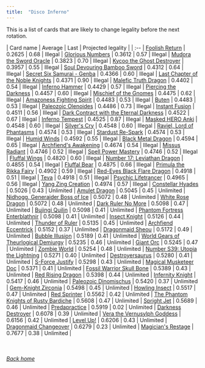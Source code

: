 ```yaml
---
title:  "Disco Inferno"
---
```


This is a list of cards that are likely to change legality before the next rotation.

| Card name | Average | Last | Projected legality |
| :-- |
[Foolish Return](https://db.ygoprodeck.com/card/?search=Foolish%20Return) | 0.2625 | 0.68 | Illegal |
[Glorious Numbers](https://db.ygoprodeck.com/card/?search=Glorious%20Numbers) | 0.3612 | 0.57 | Illegal |
[Mudora the Sword Oracle](https://db.ygoprodeck.com/card/?search=Mudora%20the%20Sword%20Oracle) | 0.3823 | 0.70 | Illegal |
[Kycoo the Ghost Destroyer](https://db.ygoprodeck.com/card/?search=Kycoo%20the%20Ghost%20Destroyer) | 0.3957 | 0.55 | Illegal |
[Soul Devouring Bamboo Sword](https://db.ygoprodeck.com/card/?search=Soul%20Devouring%20Bamboo%20Sword) | 0.4312 | 0.64 | Illegal |
[Secret Six Samurai - Genba](https://db.ygoprodeck.com/card/?search=Secret%20Six%20Samurai%20-%20Genba) | 0.4366 | 0.60 | Illegal |
[Last Chapter of the Noble Knights](https://db.ygoprodeck.com/card/?search=Last%20Chapter%20of%20the%20Noble%20Knights) | 0.4371 | 0.90 | Illegal |
[Malefic Truth Dragon](https://db.ygoprodeck.com/card/?search=Malefic%20Truth%20Dragon) | 0.4402 | 0.54 | Illegal |
[Inferno Hammer](https://db.ygoprodeck.com/card/?search=Inferno%20Hammer) | 0.4429 | 0.57 | Illegal |
[Piercing the Darkness](https://db.ygoprodeck.com/card/?search=Piercing%20the%20Darkness) | 0.4457 | 0.60 | Illegal |
[Mischief of the Gnomes](https://db.ygoprodeck.com/card/?search=Mischief%20of%20the%20Gnomes) | 0.4475 | 0.62 | Illegal |
[Amazoness Fighting Spirit](https://db.ygoprodeck.com/card/?search=Amazoness%20Fighting%20Spirit) | 0.4483 | 0.53 | Illegal |
[Buten](https://db.ygoprodeck.com/card/?search=Buten) | 0.4483 | 0.53 | Illegal |
[Paleozoic Olenoides](https://db.ygoprodeck.com/card/?search=Paleozoic%20Olenoides) | 0.4486 | 0.73 | Illegal |
[Instant Fusion](https://db.ygoprodeck.com/card/?search=Instant%20Fusion) | 0.4511 | 0.56 | Illegal |
[Dark Contract with the Eternal Darkness](https://db.ygoprodeck.com/card/?search=Dark%20Contract%20with%20the%20Eternal%20Darkness) | 0.4522 | 0.67 | Illegal |
[Inferno Tempest](https://db.ygoprodeck.com/card/?search=Inferno%20Tempest) | 0.4525 | 0.87 | Illegal |
[Masked HERO Anki](https://db.ygoprodeck.com/card/?search=Masked%20HERO%20Anki) | 0.4548 | 0.60 | Illegal |
[Silver's Cry](https://db.ygoprodeck.com/card/?search=Silver's%20Cry) | 0.4548 | 0.60 | Illegal |
[Raviel, Lord of Phantasms](https://db.ygoprodeck.com/card/?search=Raviel,%20Lord%20of%20Phantasms) | 0.4574 | 0.53 | Illegal |
[Stardust Re-Spark](https://db.ygoprodeck.com/card/?search=Stardust%20Re-Spark) | 0.4574 | 0.53 | Illegal |
[Humid Winds](https://db.ygoprodeck.com/card/?search=Humid%20Winds) | 0.4592 | 0.55 | Illegal |
[Black Metal Dragon](https://db.ygoprodeck.com/card/?search=Black%20Metal%20Dragon) | 0.4594 | 0.65 | Illegal |
[Archfiend's Awakening](https://db.ygoprodeck.com/card/?search=Archfiend's%20Awakening) | 0.4674 | 0.54 | Illegal |
[Missus Radiant](https://db.ygoprodeck.com/card/?search=Missus%20Radiant) | 0.4746 | 0.52 | Illegal |
[Spell Power Mastery](https://db.ygoprodeck.com/card/?search=Spell%20Power%20Mastery) | 0.4746 | 0.52 | Illegal |
[Fluffal Wings](https://db.ygoprodeck.com/card/?search=Fluffal%20Wings) | 0.4820 | 0.60 | Illegal |
[Number 17: Leviathan Dragon](https://db.ygoprodeck.com/card/?search=Number%2017:%20Leviathan%20Dragon) | 0.4855 | 0.54 | Illegal |
[Fluffal Bear](https://db.ygoprodeck.com/card/?search=Fluffal%20Bear) | 0.4875 | 0.66 | Illegal |
[Primula the Rikka Fairy](https://db.ygoprodeck.com/card/?search=Primula%20the%20Rikka%20Fairy) | 0.4902 | 0.59 | Illegal |
[Red-Eyes Black Flare Dragon](https://db.ygoprodeck.com/card/?search=Red-Eyes%20Black%20Flare%20Dragon) | 0.4918 | 0.51 | Illegal |
[Teva](https://db.ygoprodeck.com/card/?search=Teva) | 0.4918 | 0.51 | Illegal |
[Psychic Lifetrancer](https://db.ygoprodeck.com/card/?search=Psychic%20Lifetrancer) | 0.4965 | 0.56 | Illegal |
[Yang Zing Creation](https://db.ygoprodeck.com/card/?search=Yang%20Zing%20Creation) | 0.4974 | 0.57 | Illegal |
[Constellar Hyades](https://db.ygoprodeck.com/card/?search=Constellar%20Hyades) | 0.5026 | 0.43 | Unlimited |
[Amulet Dragon](https://db.ygoprodeck.com/card/?search=Amulet%20Dragon) | 0.5045 | 0.45 | Unlimited |
[Nidhogg, Generaider Boss of Ice](https://db.ygoprodeck.com/card/?search=Nidhogg,%20Generaider%20Boss%20of%20Ice) | 0.5072 | 0.48 | Unlimited |
[White Rose Dragon](https://db.ygoprodeck.com/card/?search=White%20Rose%20Dragon) | 0.5072 | 0.48 | Unlimited |
[Dark Ruler No More](https://db.ygoprodeck.com/card/?search=Dark%20Ruler%20No%20More) | 0.5098 | 0.47 | Unlimited |
[Bujingi Quilin](https://db.ygoprodeck.com/card/?search=Bujingi%20Quilin) | 0.5098 | 0.41 | Unlimited |
[Phantom Fortress Enterblathnir](https://db.ygoprodeck.com/card/?search=Phantom%20Fortress%20Enterblathnir) | 0.5098 | 0.41 | Unlimited |
[Insect Knight](https://db.ygoprodeck.com/card/?search=Insect%20Knight) | 0.5126 | 0.44 | Unlimited |
[Thunder of Ruler](https://db.ygoprodeck.com/card/?search=Thunder%20of%20Ruler) | 0.5135 | 0.45 | Unlimited |
[Archfiend Eccentrick](https://db.ygoprodeck.com/card/?search=Archfiend%20Eccentrick) | 0.5152 | 0.37 | Unlimited |
[Dragonmaid Sheou](https://db.ygoprodeck.com/card/?search=Dragonmaid%20Sheou) | 0.5172 | 0.49 | Unlimited |
[Bubble Illusion](https://db.ygoprodeck.com/card/?search=Bubble%20Illusion) | 0.5189 | 0.41 | Unlimited |
[World Gears of Theurlogical Demiurgy](https://db.ygoprodeck.com/card/?search=World%20Gears%20of%20Theurlogical%20Demiurgy) | 0.5235 | 0.46 | Unlimited |
[Giant Orc](https://db.ygoprodeck.com/card/?search=Giant%20Orc) | 0.5245 | 0.47 | Unlimited |
[Zombie World](https://db.ygoprodeck.com/card/?search=Zombie%20World) | 0.5254 | 0.48 | Unlimited |
[Number S39: Utopia the Lightning](https://db.ygoprodeck.com/card/?search=Number%20S39:%20Utopia%20the%20Lightning) | 0.5271 | 0.40 | Unlimited |
[Destroyersaurus](https://db.ygoprodeck.com/card/?search=Destroyersaurus) | 0.5280 | 0.41 | Unlimited |
[S-Force Justify](https://db.ygoprodeck.com/card/?search=S-Force%20Justify) | 0.5298 | 0.43 | Unlimited |
[Magical Musketeer Doc](https://db.ygoprodeck.com/card/?search=Magical%20Musketeer%20Doc) | 0.5371 | 0.41 | Unlimited |
[Fossil Warrior Skull Bone](https://db.ygoprodeck.com/card/?search=Fossil%20Warrior%20Skull%20Bone) | 0.5389 | 0.43 | Unlimited |
[Red Rising Dragon](https://db.ygoprodeck.com/card/?search=Red%20Rising%20Dragon) | 0.5398 | 0.44 | Unlimited |
[Infernity Knight](https://db.ygoprodeck.com/card/?search=Infernity%20Knight) | 0.5417 | 0.46 | Unlimited |
[Paleozoic Dinomischus](https://db.ygoprodeck.com/card/?search=Paleozoic%20Dinomischus) | 0.5420 | 0.37 | Unlimited |
[Gem-Knight Zirconia](https://db.ygoprodeck.com/card/?search=Gem-Knight%20Zirconia) | 0.5498 | 0.45 | Unlimited |
[Howling Insect](https://db.ygoprodeck.com/card/?search=Howling%20Insect) | 0.5517 | 0.47 | Unlimited |
[Red Sprinter](https://db.ygoprodeck.com/card/?search=Red%20Sprinter) | 0.5562 | 0.42 | Unlimited |
[The Phantom Knights of Rusty Bardiche](https://db.ygoprodeck.com/card/?search=The%20Phantom%20Knights%20of%20Rusty%20Bardiche) | 0.5608 | 0.47 | Unlimited |
[Spright Jet](https://db.ygoprodeck.com/card/?search=Spright%20Jet) | 0.5689 | 0.46 | Unlimited |
[Predapractice](https://db.ygoprodeck.com/card/?search=Predapractice) | 0.5919 | 0.02 | Unlimited |
[Darkness Destroyer](https://db.ygoprodeck.com/card/?search=Darkness%20Destroyer) | 0.6078 | 0.39 | Unlimited |
[Vera the Vernusylph Goddess](https://db.ygoprodeck.com/card/?search=Vera%20the%20Vernusylph%20Goddess) | 0.6156 | 0.42 | Unlimited |
[Level Up!](https://db.ygoprodeck.com/card/?search=Level%20Up!) | 0.6206 | 0.43 | Unlimited |
[Dragonmaid Changeover](https://db.ygoprodeck.com/card/?search=Dragonmaid%20Changeover) | 0.6279 | 0.23 | Unlimited |
[Magician's Restage](https://db.ygoprodeck.com/card/?search=Magician's%20Restage) | 0.7677 | 0.38 | Unlimited |

<br>

###### [Back home](index)